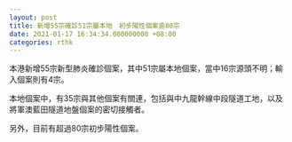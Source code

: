 ```yaml
---
layout: post
title: 新增55宗確診51宗屬本地　初步陽性個案逾80宗
date: 2021-01-17 16:34:34.000000000 +08:00
categories: rthk
---
```


本港新增55宗新型肺炎確診個案，其中51宗屬本地個案，當中16宗源頭不明；輸入個案則有4宗。

本地個案中，有35宗與其他個案有關連，包括與中九龍幹線中段隧道工地，以及將軍澳藍田隧道地盤個案的密切接觸者。

另外，目前有超過80宗初步陽性個案。
